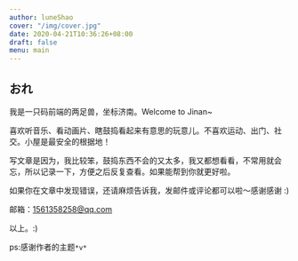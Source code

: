 ```yaml
---
author: luneShao
cover: "/img/cover.jpg"
date: 2020-04-21T10:36:26+08:00
draft: false
menu: main
---
```

## おれ

我是一只码前端的两足兽，坐标济南。Welcome to Jinan~

喜欢听音乐、看动画片、瞎鼓捣看起来有意思的玩意儿。不喜欢运动、出门、社交。小屋是最安全的根据地！

写文章是因为，我比较笨，鼓捣东西不会的又太多，我又都想看看，不常用就会忘，所以记录一下，方便之后反复查看。如果能帮到你就更好啦。

如果你在文章中发现错误，还请麻烦告诉我，发邮件或评论都可以啦～感谢感谢 :)

邮箱：1561358258@qq.com

以上。:)

ps:感谢作者的主题`*v*`